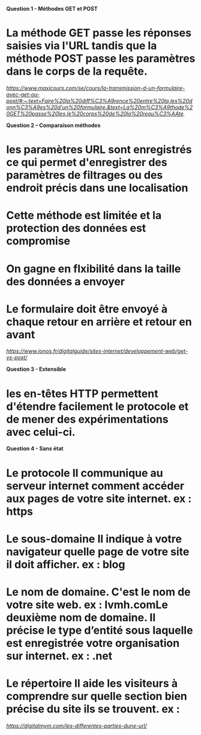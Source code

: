 **Question 1 - Méthodes GET et POST**

# La méthode GET passe les réponses saisies via l'URL tandis que la méthode POST passe les paramètres dans le corps de la requête.

*https://www.maxicours.com/se/cours/la-transmission-d-un-formulaire-avec-get-ou-post/#:~:text=Faire%20la%20diff%C3%A9rence%20entre%20la,les%20donn%C3%A9es%20d'un%20formulaire.&text=La%20m%C3%A9thode%20GET%20passe%20les,le%20corps%20de%20la%20requ%C3%AAte.*

**Question 2 – Comparaison méthodes**

# les paramètres URL sont enregistrés ce qui permet d'enregistrer des paramètres de filtrages ou des endroit précis dans une localisation
# Cette méthode est limitée et la protection des données est compromise

# On gagne en flxibilité dans la taille des données a envoyer
# Le formulaire doit être envoyé à chaque retour en arrière et retour en avant 

*https://www.ionos.fr/digitalguide/sites-internet/developpement-web/get-vs-post/*

**Question 3 - Extensible**

# les en-têtes HTTP permettent d'étendre facilement le protocole et de mener des expérimentations avec celui-ci.
 
**Question 4 - Sans état**

# Le protocole Il communique au serveur internet comment accéder aux pages de votre site internet. ex : https
# Le sous-domaine Il indique à votre navigateur quelle page de votre site il doit afficher. ex : blog
# Le nom de domaine. C'est le nom de votre site web. ex : lvmh.comLe deuxième nom de domaine. Il précise le type d’entité sous laquelle est enregistrée votre organisation sur internet. ex : .net 
# Le répertoire Il aide les visiteurs à comprendre sur quelle section bien précise du site ils se trouvent. ex : 

*https://digitalmym.com/les-differentes-parties-dune-url/*
 
 
 
 
 
 
 
 
 